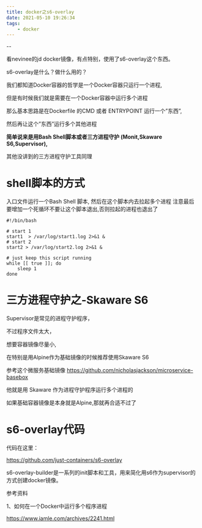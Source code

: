 ```yaml
---
title: docker之s6-overlay
date: 2021-05-10 19:26:34
tags:
	- docker
---
```


--

看nevinee的jd docker镜像，有点特别，使用了s6-overlay这个东西。

s6-overlay是什么？做什么用的？



我们都知道Docker容器的哲学是一个Docker容器只运行一个进程,

但是有时候我们就是需要在一个Docker容器中运行多个进程

那么基本思路是在Dockerfile 的CMD 或者 ENTRYPOINT 运行一个”东西”,

然后再让这个”东西”运行多个其他进程

**简单说来是用Bash Shell脚本或者三方进程守护 (Monit,Skaware S6,Supervisor),**

其他没讲到的三方进程守护工具同理



# shell脚本的方式

入口文件运行一个Bash Shell 脚本, 然后在这个脚本内去拉起多个进程
注意最后要增加一个死循环不要让这个脚本退出,否则拉起的进程也退出了

```
#!/bin/bash

# start 1
start1  > /var/log/start1.log 2>&1 &
# start 2
start2 > /var/log/start2.log 2>&1 &

# just keep this script running
while [[ true ]]; do
    sleep 1
done
```



# 三方进程守护之-Skaware S6

Supervisor是常见的进程守护程序，

不过程序文件太大，

想要容器镜像尽量小,

在特别是用Alpine作为基础镜像的时候推荐使用Skaware S6

参考这个微服务基础镜像 https://github.com/nicholasjackson/microservice-basebox 

他就是用 Skaware 作为进程守护程序运行多个进程的

如果基础容器镜像是本身就是Alpine,那就再合适不过了

# s6-overlay代码

代码在这里：

https://github.com/just-containers/s6-overlay

s6-overlay-builder是一系列的init脚本和工具，用来简化用s6作为supervisor的方式创建docker镜像。



参考资料

1、如何在一个Docker中运行多个程序进程

https://www.iamle.com/archives/2241.html

